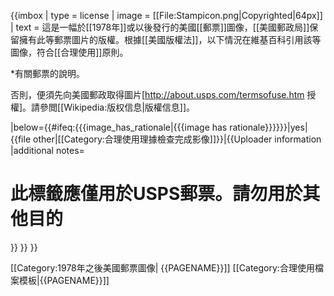 {{imbox
| type       = license
| image      = [[File:Stampicon.png|Copyrighted|64px]]
| text       = 
這是一幅於[[1978年]]或以後發行的美國[[郵票]]圖像，[[美國郵政局]]保留擁有此等郵票圖片的版權。根據[[美國版權法]]，以下情況在維基百科引用該等圖像，符合[[合理使用]]原則。

*有關郵票的說明。

否則，便須先向美國郵政取得圖片[http://about.usps.com/termsofuse.htm 授權]。請參閲[[Wikipedia:版权信息|版權信息]]。

|below={{#ifeq:{{{image_has_rationale|{{{image has rationale}}}}}}|yes|{{file other|[[Category:合理使用理據檢查完成影像]]}}|{{Uploader information
|additional notes=
# 此標籤應僅用於USPS郵票。請勿用於其他目的
}} }}
}}
<span class="licensetpl_short licensetpl_long" style="display: none">合理使用</span>
<span class="licensetpl_link" style="display: none">{{fullurl:{{FULLPAGENAME}}}}</span>
</div>
</div>
<includeonly>[[Category:1978年之後美國郵票圖像|<noinclude> </noinclude>{{PAGENAME}}]]</includeonly>
<noinclude>
[[Category:合理使用檔案模板|{{PAGENAME}}]]
</noinclude>